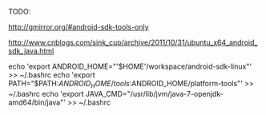 TODO:

http://gmirror.org/#android-sdk-tools-only

http://www.cnblogs.com/sink_cup/archive/2011/10/31/ubuntu_x64_android_sdk_java.html




echo 'export ANDROID_HOME="'$HOME'/workspace/android-sdk-linux"' >> ~/.bashrc
echo 'export PATH="$PATH:$ANDROID_HOME/tools:$ANDROID_HOME/platform-tools"' >> ~/.bashrc
echo 'export JAVA_CMD="/usr/lib/jvm/java-7-openjdk-amd64/bin/java"' >> ~/.bashrc
